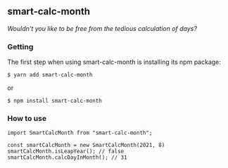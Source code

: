 ## smart-calc-month

*Wouldn't you like to be free from the tedious calculation of days?*

### Getting
The first step when using smart-calc-month is installing its npm package:
```
$ yarn add smart-calc-month
```

or

```
$ npm install smart-calc-month
```

### How to use
```
import SmartCalcMonth from "smart-calc-month";

const smartCalcMonth = new SmartCalcMonth(2021, 8)
smartCalcMonth.isLeapYear(); // false
smartCalcMonth.calcDayInMonth(); // 31
```